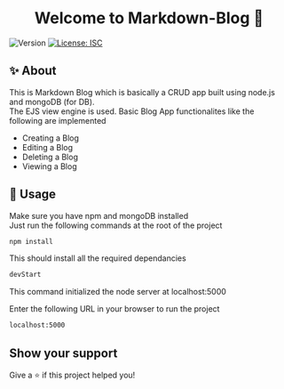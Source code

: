 <h1 align="center">Welcome to Markdown-Blog 👋</h1>
<p>
  <img alt="Version" src="https://img.shields.io/badge/version-1.0.0-blue.svg?cacheSeconds=2592000" />
  <a href="#" target="_blank">
    <img alt="License: ISC" src="https://img.shields.io/badge/License-ISC-yellow.svg" />
  </a>
</p>

## ✨ About

<p> This is Markdown Blog which is basically a CRUD app built using node.js and mongoDB (for DB).<br>
  The EJS view engine is used. Basic Blog App functionalites like the following are implemented
<ul>
  <li>Creating a Blog</li>
  <li>Editing a Blog</li>
  <li>Deleting a Blog</li>
  <li>Viewing a Blog</li>
</ul>
</p>

## 🚀 Usage

<p>Make sure you have npm and mongoDB installed<br>
Just run the following commands at the root of the project</p>

```sh
npm install

```
<p>This should install all the required dependancies</p>

```sh
devStart

```
<p>This command initialized the node server at localhost:5000</p>
<p>Enter the following URL in your browser to run the project </p>

```sh
localhost:5000

```

## Show your support

Give a ⭐️ if this project helped you!

